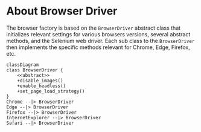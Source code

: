 # About Browser Driver
The browser factory is based on the `BrowserDriver` abstract class that initializes relevant settings for various browsers versions, several abstract methods, and the Selenium web driver. Each sub class to the `BrowserDriver` then implements the specific methods relevant for Chrome, Edge, Firefox, etc.

```mermaid
classDiagram
class BrowserDriver {
    <<abstract>>
    +disable_images()
    +enable_headless()
    +set_page_load_strategy()
}
Chrome --|> BrowserDriver
Edge --|> BrowserDriver
Firefox --|> BrowserDriver
InternetExplorer --|> BrowserDriver
Safari --|> BrowserDriver
```
